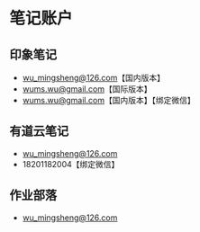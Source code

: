 # 笔记账户

## 印象笔记

* wu_mingsheng@126.com【国内版本】
* wums.wu@gmail.com【国际版本】
* wums.wu@gmail.com【国内版本】【绑定微信】

## 有道云笔记

* wu_mingsheng@126.com
* 18201182004【绑定微信】

## 作业部落

* wu_mingsheng@126.com

